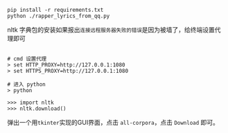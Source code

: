 
```shell
pip install -r requirements.txt
python ./rapper_lyrics_from_qq.py
```

nltk 字典包的安装如果报出`连接远程服务器失败的错误`是因为被墙了，给终端设置代理即可


```shell

# cmd 设置代理
> set HTTP_PROXY=http://127.0.0.1:1080
> set HTTPS_PROXY=http://127.0.0.1:1080

# 进入 python
> python

>>> import nltk
>>> nltk.download()
```
弹出一个用`tkinter`实现的GUI界面，点击 `all-corpora`，点击 `Download` 即可。